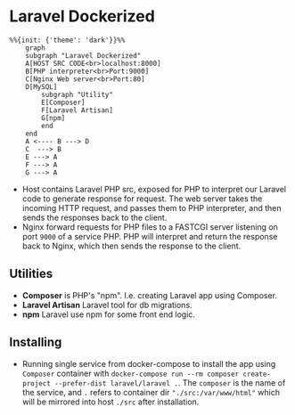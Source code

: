 
# Laravel Dockerized

```mermaid
%%{init: {'theme': 'dark'}}%%
    graph
    subgraph "Laravel Dockerized"
    A[HOST SRC CODE<br>localhost:8000]
    B[PHP interpreter<br>Port:9000]
    C[Nginx Web server<br>Port:80]
    D[MySQL]
        subgraph "Utility"
        E[Composer]
        F[Laravel Artisan]
        G[npm]
        end
    end
    A <---- B ---> D 
    C  ---> B
    E ---> A
    F ---> A
    G ---> A
```

- Host contains Laravel PHP src, exposed for PHP to interpret our Laravel code to generate response for request. The web server takes the incoming HTTP request, and passes them to PHP interpreter, and then sends the responses back to the client.
- Nginx forward requests for PHP files to a FASTCGI server listening on port `9000` of a service PHP. PHP will interpret and return the response back to Nginx, which then sends the response to the client.

## Utilities

- **Composer** is PHP's "npm". I.e. creating Laravel app using Composer.
- **Laravel Artisan** Laravel tool for db migrations.
- **npm** Laravel use npm for some front end logic.

## Installing

- Running single service from docker-compose to install the app using `Composer` container with `docker-compose run --rm composer create-project --prefer-dist laravel/laravel .`. The `composer` is the name of the service, and `.` refers to container dir `"./src:/var/www/html"` which will be mirrored into host `./src` after installation.
